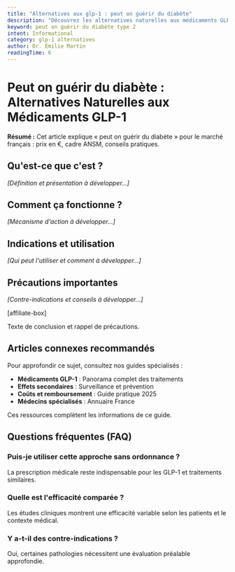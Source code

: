 ```yaml
---
title: "Alternatives aux glp-1 : peut on guérir du diabète"
description: "Découvrez les alternatives naturelles aux médicaments GLP-1 pour peut on guérir du diabète. Solutions efficaces, prix et avis médical en France 2025. Informations vérifiées par des professionnels de santé."
keyword: peut on guérir du diabète type 2
intent: Informational
category: glp-1 alternatives
author: Dr. Émilie Martin
readingTime: 6
---
```



# Peut on guérir du diabète : Alternatives Naturelles aux Médicaments GLP-1

**Résumé :** Cet article explique « peut on guérir du diabète » pour le marché français : prix en €, cadre ANSM, conseils pratiques.


## Qu'est-ce que c'est ?

*[Définition et présentation à développer...]*

## Comment ça fonctionne ?

*[Mécanisme d'action à développer...]*

## Indications et utilisation

*[Qui peut l'utiliser et comment à développer...]*

## Précautions importantes

*[Contre-indications et conseils à développer...]*



[affiliate-box]

Texte de conclusion et rappel de précautions.


























































## Articles connexes recommandés

Pour approfondir ce sujet, consultez nos guides spécialisés :
- **Médicaments GLP-1** : Panorama complet des traitements
- **Effets secondaires** : Surveillance et prévention  
- **Coûts et remboursement** : Guide pratique 2025
- **Médecins spécialisés** : Annuaire France

Ces ressources complètent les informations de ce guide.

## Questions fréquentes (FAQ)

### Puis-je utiliser cette approche sans ordonnance ?
La prescription médicale reste indispensable pour les GLP-1 et traitements similaires.

### Quelle est l'efficacité comparée ?
Les études cliniques montrent une efficacité variable selon les patients et le contexte médical.

### Y a-t-il des contre-indications ?
Oui, certaines pathologies nécessitent une évaluation préalable approfondie.
